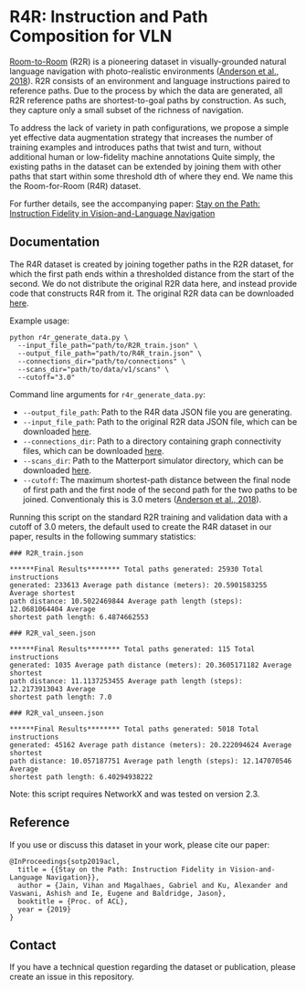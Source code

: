# R4R: Instruction and Path Composition for VLN

[Room-to-Room](https://bringmeaspoon.org/) (R2R) is a pioneering dataset in
visually-grounded natural language navigation with photo-realistic environments
([Anderson et al., 2018](https://arxiv.org/abs/1711.07280)). R2R consists of an
environment and language instructions paired to reference paths. Due to the
process by which the data are generated, all R2R reference paths are
shortest-to-goal paths by construction. As such, they capture only a small
subset of the richness of navigation.

To address the lack of variety in path configurations, we propose a simple yet
effective data augmentation strategy that increases the number of training
examples and introduces paths that twist and turn, without additional human or
low-fidelity machine annotations Quite simply, the existing paths in the
dataset can be extended by joining them with other paths that start within some
threshold dth of where they end. We name this the Room-for-Room (R4R) dataset.

For further details, see the accompanying paper:
[Stay on the Path: Instruction Fidelity in Vision-and-Language Navigation](https://arxiv.org/abs/1905.12255)

## Documentation

The R4R dataset is created by joining together paths in the R2R dataset, for
which the first path ends within a thresholded distance from the start of the
second. We do not distribute the original R2R data here, and instead provide
code that constructs R4R from it. The original R2R data can be downloaded
[here](https://niessner.github.io/Matterport/).

Example usage:

```
python r4r_generate_data.py \
  --input_file_path="path/to/R2R_train.json" \
  --output_file_path="path/to/R4R_train.json" \
  --connections_dir="path/to/connections" \
  --scans_dir="path/to/data/v1/scans" \
  --cutoff="3.0"
```

Command line arguments for `r4r_generate_data.py`:

*   `--output_file_path`: Path to the R4R data JSON file you are generating.
*   `--input_file_path`: Path to the original R2R data JSON file, which can be
    downloaded
    [here](https://github.com/peteanderson80/Matterport3DSimulator/blob/master/tasks/R2R/data/download.sh).
*   `--connections_dir`: Path to a directory containing graph connectivity
    files, which can be downloaded
    [here](https://github.com/peteanderson80/Matterport3DSimulator/tree/master/connectivity).
*   `--scans_dir`: Path to the Matterport simulator directory, which can be
    downloaded [here](https://niessner.github.io/Matterport/).
*   `--cutoff`: The maximum shortest-path distance between the final node of
    first path and the first node of the second path for the two paths to be
    joined. Conventionaly this is 3.0 meters
    ([Anderson et al., 2018](https://arxiv.org/abs/1711.07280)).

Running this script on the standard R2R training and validation data with a
cutoff of 3.0 meters, the default used to create the R4R dataset in our paper,
results in the following summary statistics:

```
### R2R_train.json

******Final Results******** Total paths generated: 25930 Total instructions
generated: 233613 Average path distance (meters): 20.5901583255 Average shortest
path distance: 10.5022469844 Average path length (steps): 12.0681064404 Average
shortest path length: 6.4874662553

### R2R_val_seen.json

******Final Results******** Total paths generated: 115 Total instructions
generated: 1035 Average path distance (meters): 20.3605171182 Average shortest
path distance: 11.1137253455 Average path length (steps): 12.2173913043 Average
shortest path length: 7.0

### R2R_val_unseen.json

******Final Results******** Total paths generated: 5018 Total instructions
generated: 45162 Average path distance (meters): 20.222094624 Average shortest
path distance: 10.057187751 Average path length (steps): 12.147070546 Average
shortest path length: 6.40294938222
```

Note: this script requires NetworkX and was tested on version 2.3.

## Reference

If you use or discuss this dataset in your work, please cite our paper:

```
@InProceedings{sotp2019acl,
  title = {{Stay on the Path: Instruction Fidelity in Vision-and-Language Navigation}},
  author = {Jain, Vihan and Magalhaes, Gabriel and Ku, Alexander and Vaswani, Ashish and Ie, Eugene and Baldridge, Jason},
  booktitle = {Proc. of ACL},
  year = {2019}
}
```

## Contact

If you have a technical question regarding the dataset or publication, please
create an issue in this repository.
